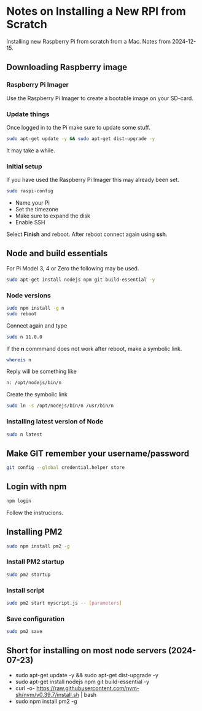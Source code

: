 # Notes on Installing a New RPI from Scratch

Installing new Raspberry Pi from scratch from a Mac. Notes from 2024-12-15.

## Downloading Raspberry image

### Raspberry Pi Imager
Use the Raspberry Pi Imager to create a bootable image on your SD-card.

### Update things
Once logged in to the Pi make sure to update some stuff.

````bash
sudo apt-get update -y && sudo apt-get dist-upgrade -y
````

It may take a while.

### Initial setup

If you have used the Raspberry Pi Imager this may already been set.

````bash
sudo raspi-config
````

- Name your Pi
- Set the timezone
- Make sure to expand the disk
- Enable SSH

Select **Finish** and reboot. After reboot connect again using **ssh**.

## Node and build essentials

For Pi Model 3, 4 or Zero the following may be used.

````bash
sudo apt-get install nodejs npm git build-essential -y
````

### Node versions
````bash
sudo npm install -g n
sudo reboot
````

Connect again and type

````bash
sudo n 11.0.0
````

If the **n** commmand does not work after reboot, make a symbolic link.

````bash
whereis n
````

Reply will be something like 

````bash
n: /opt/nodejs/bin/n
````

Create the symbolic link

````bash
sudo ln -s /opt/nodejs/bin/n /usr/bin/n
````

### Installing latest version of Node
````bash
sudo n latest
````

## Make GIT remember your username/password
````bash
git config --global credential.helper store
````

## Login with npm
````bash
npm login
````

Follow the instrucions.

## Installing PM2
````bash
sudo npm install pm2 -g
````

### Install PM2 startup
````bash
sudo pm2 startup
````
### Install script
````bash
sudo pm2 start myscript.js -- [parameters]
````

### Save configuration
````bash
sudo pm2 save
````

## Short for installing on most node servers (2024-07-23)
- sudo apt-get update -y && sudo apt-get dist-upgrade -y
- sudo apt-get install nodejs npm git build-essential -y
- curl -o- https://raw.githubusercontent.com/nvm-sh/nvm/v0.39.7/install.sh | bash
- sudo npm install pm2 -g

